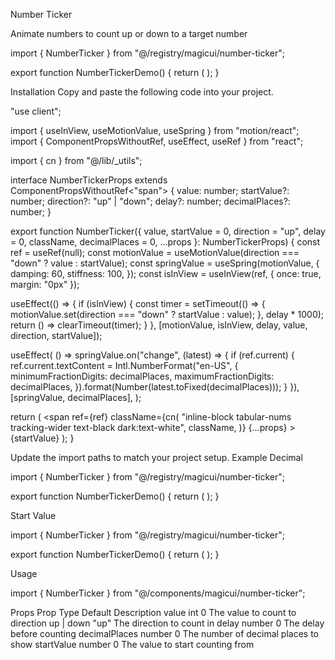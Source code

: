 Number Ticker

Animate numbers to count up or down to a target number

import { NumberTicker } from "@/registry/magicui/number-ticker";
 
export function NumberTickerDemo() {
  return (
    <NumberTicker
      value={100}
      className="whitespace-pre-wrap text-8xl font-medium tracking-tighter text-black dark:text-white"
    />
  );
}

Installation
Copy and paste the following code into your project.

"use client";
 
import { useInView, useMotionValue, useSpring } from "motion/react";
import { ComponentPropsWithoutRef, useEffect, useRef } from "react";
 
import { cn } from "@/lib/_utils";

 
interface NumberTickerProps extends ComponentPropsWithoutRef<"span"> {
  value: number;
  startValue?: number;
  direction?: "up" | "down";
  delay?: number;
  decimalPlaces?: number;
}
 
export function NumberTicker({
  value,
  startValue = 0,
  direction = "up",
  delay = 0,
  className,
  decimalPlaces = 0,
  ...props
}: NumberTickerProps) {
  const ref = useRef<HTMLSpanElement>(null);
  const motionValue = useMotionValue(direction === "down" ? value : startValue);
  const springValue = useSpring(motionValue, {
    damping: 60,
    stiffness: 100,
  });
  const isInView = useInView(ref, { once: true, margin: "0px" });
 
  useEffect(() => {
    if (isInView) {
      const timer = setTimeout(() => {
        motionValue.set(direction === "down" ? startValue : value);
      }, delay * 1000);
      return () => clearTimeout(timer);
    }
  }, [motionValue, isInView, delay, value, direction, startValue]);
 
  useEffect(
    () =>
      springValue.on("change", (latest) => {
        if (ref.current) {
          ref.current.textContent = Intl.NumberFormat("en-US", {
            minimumFractionDigits: decimalPlaces,
            maximumFractionDigits: decimalPlaces,
          }).format(Number(latest.toFixed(decimalPlaces)));
        }
      }),
    [springValue, decimalPlaces],
  );
 
  return (
    <span
      ref={ref}
      className={cn(
        "inline-block tabular-nums tracking-wider text-black dark:text-white",
        className,
      )}
      {...props}
    >
      {startValue}
    </span>
  );
}

Update the import paths to match your project setup.
Example
Decimal

import { NumberTicker } from "@/registry/magicui/number-ticker";
 
export function NumberTickerDemo() {
  return (
    <NumberTicker
      value={5.67}
      decimalPlaces={2}
      className="whitespace-pre-wrap text-8xl font-medium tracking-tighter text-black dark:text-white"
    />
  );
}

Start Value

import { NumberTicker } from "@/registry/magicui/number-ticker";
 
export function NumberTickerDemo() {
  return (
    <NumberTicker
      value={100}
      startValue={80}
      className="whitespace-pre-wrap text-8xl font-medium tracking-tighter text-black dark:text-white"
    />
  );
}

Usage

import { NumberTicker } from "@/components/magicui/number-ticker";

<NumberTicker value={100} />

Props
Prop	Type	Default	Description
value	int	0	The value to count to
direction	up | down	"up"	The direction to count in
delay	number	0	The delay before counting
decimalPlaces	number	0	The number of decimal places to show
startValue	number	0	The value to start counting from